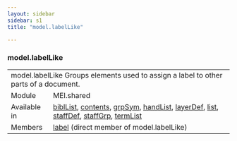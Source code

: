 ```yaml
---
layout: sidebar
sidebar: s1
title: "model.labelLike"

---
```


<div class="classSpec model">
   <h3 id="model.labelLike">model.labelLike</h3>
   <table class="wovenodd">
      <tr>
         <td colspan="2" class="wovenodd-col2">
            <span class="label">model.labelLike</span> Groups elements used to assign a label to other parts of a document.
         </td>
      </tr>
      <tr>
         <td class="wovenodd-col1">
            <span class="label" lang="en">Module</span>
         </td>
         <td class="wovenodd-col2">MEI.shared</td>
      </tr>
      <tr>
         <td class="wovenodd-col1">
            <span class="label" lang="en">Available in</span>
         </td>
         <td class="wovenodd-col2">
            <div class="parent">
               <div>
                  <a class="link_odd_elementSpec" href="/v3/biblList">biblList</a>, 
                  <a class="link_odd_elementSpec" href="/v3/contents">contents</a>, 
                  <a class="link_odd_elementSpec" href="/v3/grpSym">grpSym</a>, 
                  <a class="link_odd_elementSpec" href="/v3/handList">handList</a>, 
                  <a class="link_odd_elementSpec" href="/v3/layerDef">layerDef</a>, 
                  <a class="link_odd_elementSpec" href="/v3/list">list</a>, 
                  <a class="link_odd_elementSpec" href="/v3/staffDef">staffDef</a>, 
                  <a class="link_odd_elementSpec" href="/v3/staffGrp">staffGrp</a>, 
                  <a class="link_odd_elementSpec" href="/v3/termList">termList</a>
               </div>
            </div>
         </td>
      </tr>
      <tr>
         <td class="wovenodd-col1">
            <span class="label" lang="en">Members</span>
         </td>
         <td class="wovenodd-col2">
            <div class="parent">
               <div>
                  <a class="link_odd_elementSpec" href="/v3/label">label</a> (direct member of model.labelLike)
               </div>
            </div>
         </td>
      </tr>
   </table>
</div>